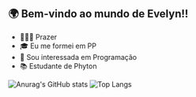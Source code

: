## 🌍 Bem-vindo ao mundo de Evelyn!!

- 🙋🏼‍♀️ Prazer
- 🎓 Eu me formei em PP
- 👀 Sou interessada em Programação
- 📚 Estudante de Phyton


<div> 


![Anurag's GitHub stats](https://github-readme-stats.vercel.app/api?username=evelynmcampos&show_icons=true&theme=dracula)
![Top Langs](https://github-readme-stats.vercel.app/api/top-langs/?username=evelynmcampos&layout=compact&theme=dracula)



</div> 
